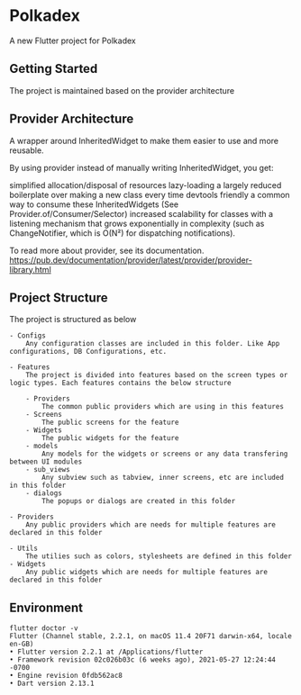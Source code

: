 # Polkadex

A new Flutter project for Polkadex

## Getting Started

The project is maintained based on the provider architecture

## Provider Architecture

A wrapper around InheritedWidget to make them easier to use and more reusable.

By using provider instead of manually writing InheritedWidget, you get:

simplified allocation/disposal of resources
lazy-loading
a largely reduced boilerplate over making a new class every time
devtools friendly
a common way to consume these InheritedWidgets (See Provider.of/Consumer/Selector)
increased scalability for classes with a listening mechanism that grows exponentially in complexity (such as ChangeNotifier, which is O(N²) for dispatching notifications).

To read more about provider, see its documentation.
https://pub.dev/documentation/provider/latest/provider/provider-library.html

## Project Structure

The project is structured as below

    - Configs
        Any configuration classes are included in this folder. Like App configurations, DB Configurations, etc.
    
    - Features
        The project is divided into features based on the screen types or logic types. Each features contains the below structure

        - Providers
            The common public providers which are using in this features
        - Screens
            The public screens for the feature
        - Widgets
            The public widgets for the feature
        - models
            Any models for the widgets or screens or any data transfering between UI modules
        - sub_views
            Any subview such as tabview, inner screens, etc are included in this folder
        - dialogs
            The popups or dialogs are created in this folder
    
    - Providers
        Any public providers which are needs for multiple features are declared in this folder

    - Utils
        The utilies such as colors, stylesheets are defined in this folder
    - Widgets
        Any public widgets which are needs for multiple features are declared in this folder


## Environment
    flutter doctor -v
    Flutter (Channel stable, 2.2.1, on macOS 11.4 20F71 darwin-x64, locale en-GB)
    • Flutter version 2.2.1 at /Applications/flutter
    • Framework revision 02c026b03c (6 weeks ago), 2021-05-27 12:24:44 -0700
    • Engine revision 0fdb562ac8
    • Dart version 2.13.1

